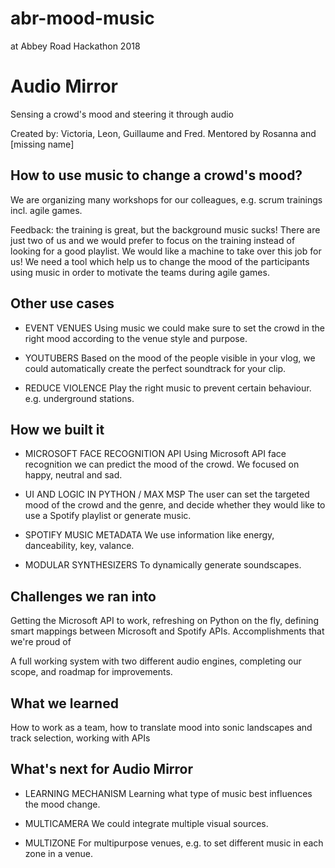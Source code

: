 # abr-mood-music
at Abbey Road Hackathon 2018

# Audio Mirror
Sensing a crowd's mood and steering it through audio

Created by: Victoria, Leon, Guillaume and Fred. Mentored by Rosanna and [missing name]


## How to use music to change a crowd's mood?

We are organizing many workshops for our colleagues, e.g. scrum trainings incl. agile games. 

Feedback: the training is great, but the background music sucks! There are just two of us and we would prefer to focus on the training instead of looking for a good playlist. We would like a machine to take over this job for us! We need a tool which help us to change the mood of the participants using music in order to motivate the teams during agile games.

## Other use cases

* EVENT VENUES Using music we could make sure to set the crowd in the right mood according to the venue style and purpose.

* YOUTUBERS Based on the mood of the people visible in your vlog, we could automatically create the perfect soundtrack for your clip.

* REDUCE VIOLENCE Play the right music to prevent certain behaviour. e.g. underground stations.

## How we built it

* MICROSOFT FACE RECOGNITION API Using Microsoft API face recognition we can predict the mood of the crowd. We focused on happy, neutral and sad.

* UI AND LOGIC IN PYTHON / MAX MSP The user can set the targeted mood of the crowd and the genre, and decide whether they would like to use a Spotify playlist or generate music.

* SPOTIFY MUSIC METADATA We use information like energy, danceability, key, valance.

* MODULAR SYNTHESIZERS To dynamically generate soundscapes.

## Challenges we ran into

Getting the Microsoft API to work, refreshing on Python on the fly, defining smart mappings between Microsoft and Spotify APIs.
Accomplishments that we're proud of

A full working system with two different audio engines, completing our scope, and roadmap for improvements.

## What we learned

How to work as a team, how to translate mood into sonic landscapes and track selection, working with APIs

## What's next for Audio Mirror

* LEARNING MECHANISM Learning what type of music best influences the mood change.

* MULTICAMERA We could integrate multiple visual sources.

* MULTIZONE For multipurpose venues, e.g. to set different music in each zone in a venue.
